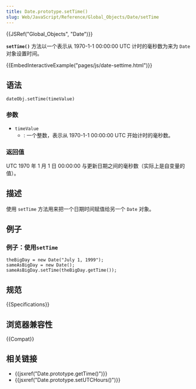 ```yaml
---
title: Date.prototype.setTime()
slug: Web/JavaScript/Reference/Global_Objects/Date/setTime
---
```


{{JSRef("Global_Objects", "Date")}}

**`setTime()`** 方法以一个表示从 1970-1-1 00:00:00 UTC 计时的毫秒数为来为 `Date` 对象设置时间。

{{EmbedInteractiveExample("pages/js/date-settime.html")}}

## 语法

```plain
dateObj.setTime(timeValue)
```

### 参数

- `timeValue`
  - : 一个整数，表示从 1970-1-1 00:00:00 UTC 开始计时的毫秒数。

### 返回值

UTC 1970 年 1 月 1 日 00:00:00 与更新日期之间的毫秒数（实际上是自变量的值）。

## 描述

使用 `setTime` 方法用来把一个日期时间赋值给另一个 `Date` 对象。

## 例子

### 例子：使用`setTime`

```plain
theBigDay = new Date("July 1, 1999");
sameAsBigDay = new Date();
sameAsBigDay.setTime(theBigDay.getTime());
```

## 规范

{{Specifications}}

## 浏览器兼容性

{{Compat}}

## 相关链接

- {{jsxref("Date.prototype.getTime()")}}
- {{jsxref("Date.prototype.setUTCHours()")}}
